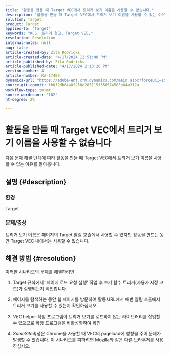 ```yaml
---
title: "활동을 만들 때 Target VEC에서 트리거 보기 이름을 사용할 수 없습니다."
description: "활동을 만들 때 Target VEC에서 트리거 보기 이름을 사용할 수 없는 이유를 알아봅니다."
solution: Target
product: Target
applies-to: "Target"
keywords: "KCS, 트리거 경고, Target VEC,"
resolution: Resolution
internal-notes: null
bug: false
article-created-by: Zita Rodricks
article-created-date: "4/17/2024 12:51:08 PM"
article-published-by: Zita Rodricks
article-published-date: "4/17/2024 2:13:26 PM"
version-number: 4
article-number: KA-17409
dynamics-url: "https://adobe-ent.crm.dynamics.com/main.aspx?forceUCI=1&pagetype=entityrecord&etn=knowledgearticle&id=329d1825-b9fc-ee11-a1ff-6045bd0065b6"
source-git-commit: fb8f2db64a0f250e285115f556574585b04a3f2a
workflow-type: tm+mt
source-wordcount: '182'
ht-degree: 2%

---
```


# 활동을 만들 때 Target VEC에서 트리거 보기 이름을 사용할 수 없습니다


다음 문제 해결 단계에 따라 활동을 만들 때 Target VEC에서 트리거 보기 이름을 사용할 수 없는 이유를 알아봅니다.

## 설명 {#description}


### 환경

Target

### 문제/증상

트리거 보기 이름은 페이지의 Target 알림 호출에서 사용할 수 있지만 활동을 만드는 동안 Target VEC 내에서는 사용할 수 없습니다.


## 해결 방법 {#resolution}


이러한 시나리오의 문제를 해결하려면

1. Target 규칙에서 &#39;페이지 로드 요청 실행&#39; 작업 후 보기 함수 트리거(사용자 지정 코드)가 실행되는지 확인합니다.

2. 페이지를 탐색하는 동안 웹 페이지를 방문하여 활동 URL에서 매번 알림 호출에서 트리거 보기를 사용할 수 있는지 확인하십시오.

3. *VEC* helper 확장 프로그램이 트리거 보기를 로드하지 않는 라이브러리를 삽입할 수 있으므로 확장 프로그램을 비활성화하여 확인

4. *SameSite*&#x200B;속성은 Chrome을 사용할 때 VEC의 pageload에 영향을 주어 문제가 발생할 수 있습니다. 이 시나리오를 피하려면 Mozilla와 같은 다른 브라우저를 사용하십시오.
